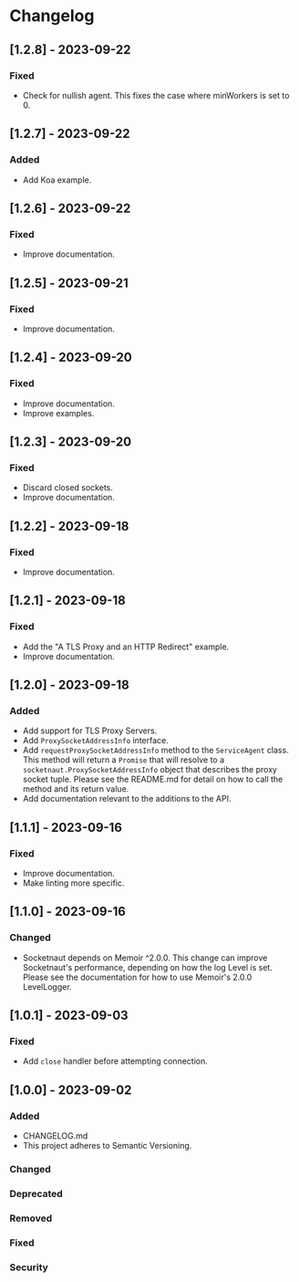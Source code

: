 # Changelog

## [1.2.8] - 2023-09-22
### Fixed
- Check for nullish agent. This fixes the case where minWorkers is set to 0.

## [1.2.7] - 2023-09-22
### Added
- Add Koa example.

## [1.2.6] - 2023-09-22
### Fixed
- Improve documentation.

## [1.2.5] - 2023-09-21
### Fixed
- Improve documentation.

## [1.2.4] - 2023-09-20
### Fixed
- Improve documentation.
- Improve examples.

## [1.2.3] - 2023-09-20
### Fixed
- Discard closed sockets.
- Improve documentation.

## [1.2.2] - 2023-09-18
### Fixed
- Improve documentation.

## [1.2.1] - 2023-09-18
### Fixed
- Add the "A TLS Proxy and an HTTP Redirect" example.
- Improve documentation.

## [1.2.0] - 2023-09-18
### Added
- Add support for TLS Proxy Servers.
- Add `ProxySocketAddressInfo` interface.
- Add `requestProxySocketAddressInfo` method to the `ServiceAgent` class.  This method will return a `Promise` that will resolve to a `socketnaut.ProxySocketAddressInfo` object that describes the proxy socket tuple.  Please see the README.md for detail on how to call the method and its return value.
- Add documentation relevant to the additions to the API.

## [1.1.1] - 2023-09-16
### Fixed
- Improve documentation.
- Make linting more specific.

## [1.1.0] - 2023-09-16
### Changed
- Socketnaut depends on Memoir ^2.0.0.  This change can improve Socketnaut's performance, depending on how the log Level is set.  Please see the documentation for how to use Memoir's 2.0.0 LevelLogger.

## [1.0.1] - 2023-09-03
### Fixed
- Add `close` handler before attempting connection.

## [1.0.0] - 2023-09-02
### Added
- CHANGELOG.md
- This project adheres to Semantic Versioning.
### Changed
### Deprecated
### Removed
### Fixed
### Security